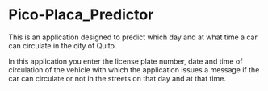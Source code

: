 # Pico-Placa_Predictor

This is an application designed to predict which day and at what time a car can circulate in the city of Quito.

In this application you enter the license plate number, date and time of circulation of the vehicle with which the application 
issues a message if the car can circulate or not in the streets on that day and at that time.
